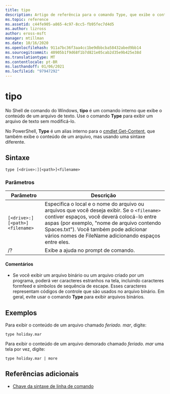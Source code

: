 ```yaml
---
title: tipo
description: Artigo de referência para o comando Type, que exibe o conteúdo de um arquivo de texto.
ms.topic: reference
ms.assetid: c44fe905-a865-4c97-8cc5-fb95fec7d4d5
ms.author: lizross
author: eross-msft
manager: mtillman
ms.date: 10/16/2020
ms.openlocfilehash: 911a7bc36f3aa4cc1be9dbbcba58432abed9bb14
ms.sourcegitcommit: 40905b1f9d68f1b7d821e05cab2d35e9b425e38d
ms.translationtype: MT
ms.contentlocale: pt-BR
ms.lasthandoff: 01/06/2021
ms.locfileid: "97947292"
---
```

# <a name="type"></a>tipo

No Shell de comando do Windows, **tipo** é um comando interno que exibe o conteúdo de um arquivo de texto. Use o comando **Type** para exibir um arquivo de texto sem modificá-lo.

No PowerShell, **Type** é um alias interno para o [cmdlet Get-Content](/powershell/module/microsoft.powershell.management/get-content), que também exibe o conteúdo de um arquivo, mas usando uma sintaxe diferente.

## <a name="syntax"></a>Sintaxe

```
type [<drive>:][<path>]<filename>
```

### <a name="parameters"></a>Parâmetros

| Parâmetro | Descrição |
|--|--|
| `[<drive>:][<path>]<filename>` | Especifica o local e o nome do arquivo ou arquivos que você deseja exibir. Se o `<filename>` contiver espaços, você deverá colocá-lo entre aspas (por exemplo, "nome de arquivo contendo Spaces.txt"). Você também pode adicionar vários nomes de FileName adicionando espaços entre eles. |
| /? | Exibe a ajuda no prompt de comando. |

#### <a name="remarks"></a>Comentários

- Se você exibir um arquivo binário ou um arquivo criado por um programa, poderá ver caracteres estranhos na tela, incluindo caracteres formfeed e símbolos de sequência de escape. Esses caracteres representam códigos de controle que são usados no arquivo binário. Em geral, evite usar o comando **Type** para exibir arquivos binários.

## <a name="examples"></a>Exemplos

Para exibir o conteúdo de um arquivo chamado *feriado. mar*, digite:

```
type holiday.mar
```

Para exibir o conteúdo de um arquivo demorado chamado *feriado. mar* uma tela por vez, digite:

```
type holiday.mar | more
```

## <a name="additional-references"></a>Referências adicionais

- [Chave da sintaxe de linha de comando](command-line-syntax-key.md)

